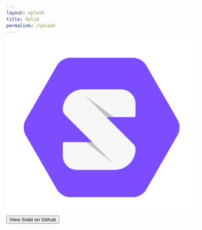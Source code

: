 ```yaml
---
layout: splash
title: Solid
permalink: /splash
---
```


<div class="splash">
  <div class="container">
    <img src="./assets/img/solid-emblem.svg" alt="solid emblem" />
    <button class="primary">
      <i class="fab fa-github"></i>
      View Solid on Github
    </button>
  </div>
</div>
